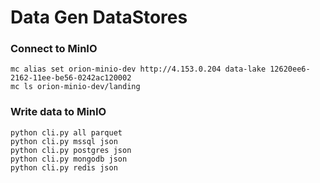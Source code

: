 # Data Gen DataStores

### Connect to MinIO
```shell
mc alias set orion-minio-dev http://4.153.0.204 data-lake 12620ee6-2162-11ee-be56-0242ac120002
mc ls orion-minio-dev/landing
```

### Write data to MinIO
```shell
python cli.py all parquet
python cli.py mssql json
python cli.py postgres json
python cli.py mongodb json
python cli.py redis json
```